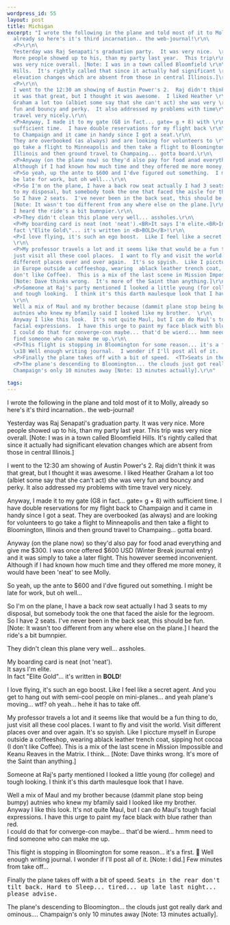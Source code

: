 ```yaml
--- 
wordpress_id: 55
layout: post
title: Michigan
excerpt: "I wrote the following in the plane and told most of it to Molly, \r\n\
  already so here's it's third incarnation.. the web-journal!\r\n\
  <P>\r\n\
  Yesterday was Raj Senapati's graduation party.  It was very nice.  \r\n\
  More people showed up to his, than my party last year.  This trip\r\n\
  was very nice overall. [Note: I was in a town called Bloomfield \r\n\
  Hills.  It's rightly called that since it actually had significant \r\n\
  elevation changes which are absent from those in central Illinois.]\r\n\
  <P>\r\n\
  I went to the 12:30 am showing of Austin Power's 2.  Raj didn't think\r\n\
  it was that great, but I thought it was awesome.  I liked Heather \r\n\
  Graham a lot too (albiet some say that she can't act) she was very \r\n\
  fun and bouncy and perky.  It also addressed my problems with time\r\n\
  travel very nicely.\r\n\
  <P>Anyway, I made it to my gate (G8 in fact... gate= g + 8) with \r\n\
  sufficient time.  I have double reservations for my flight back \r\n\
  to Champaign and it came in handy since I got a seat.\r\n\
  They are overbooked (as always) and are looking for volunteers to \r\n\
  go take a flight to Minneapolis and then take a flight to Bloomington,\r\n\
  Illinois and then ground travel to Champaing... gotta board.\r\n\
  <P>Anyway (on the plane now) so they'd also pay for food anad everything and give me $300.  I was once offered $600 USD (Winter Break journal entry) and it was simply to take a later flight.  This however seemed inconvenient.  \r\n\
  Although if I had known how much time and they offered me more money, it would have been 'neat' to see Molly.\r\n\
  <P>So yeah, up the ante to $600 and I'dve figured out something.  I might \r\n\
  be late for work, but oh well...\r\n\
  <P>So I'm on the plane, I have a back row seat actually I had 3 seats\r\n\
  to my disposal, but somebody took the one that faced the aisle for the legroom.\r\n\
  So I have 2 seats.  I've never been in the back seat, this should be fun.  \r\n\
  [Note: It wasn't too different from any where else on the plane.]\r\n\
  I heard the ride's a bit bumnpier.\r\n\
  <P>They didn't clean this plane very well... assholes.\r\n\
  <P>My boarding card is neat (not 'neat').<BR>It says I'm elite.<BR>In\r\n\
  fact \"Elite Gold\"... it's written in <B>BOLD</B>!\r\n\
  <P>I love flying, it's such an ego boost.  Like I feel like a secret agent.  And you get to hang out with semi-cool people on mini-planes... and yeah plane's moving... wtf?  oh yeah... hehe it has to take off.\r\n\
  \r\n\
  <P>My professor travels a lot and it seems like that would be a fun thing to do,\r\n\
  just visit all these cool places.  I want to fly and visit the world.  Visit \r\n\
  different places over and over again.  It's so spyish.  Like I piccture myself\r\n\
  in Europe outside a coffeeshop, wearing  ablack leather trench coat, sipping hot cocoa (I \r\n\
  don't like Coffee).  This is a mix of the last scene in Mission Impossible and Keanu Reaves in the Matrix.  I think... \r\n\
  [Note: Dave thinks wrong.  It's more of the Saint than anything.]\r\n\
  <P>Someone at Raj's party mentioned I looked a little young (for college)\r\n\
  and tough looking.  I think it's this darth maulesque look that I have.  \r\n\
  \r\n\
  Well a mix of Maul and my brother because (dammit plane stop being bumpy)\r\n\
  autnies who knew my bfamily said I looked like my brother.  \r\n\
  Anyway I like this look.  It's not quite Maul, but I can do Maul's tough\r\n\
  facial expressions.  I have this urge to paint my face black with blue rather than red.  \r\n\
  I could do that for converge-con maybe... that'd be wierd... hmm need to \r\n\
  find someone who can make me up.\r\n\
  <P>This flight is stopping in Bloomington for some reason... it's a first.  \r\n\
  \x18 Well enough writing journal.  I wonder if I'll post all of it. [Note: I did.]  Few minutes from take off... \r\n\
  <P>Finally the plane takes off with a bit of speed.  <TT>Seats in the rear don't tilt back.  Hard to Sleep... tired... up late last night... please advise.</TT>\r\n\
  <P>The plane's descending to Bloomington... the clouds just got really dark and ominous.... \r\n\
  Champaign's only 10 minutes away [Note: 13 minutes actually].\r\n"

tags: 
---
```


I wrote the following in the plane and told most of it to Molly, 
already so here's it's third incarnation.. the web-journal!
<P>
Yesterday was Raj Senapati's graduation party.  It was very nice.  
More people showed up to his, than my party last year.  This trip
was very nice overall. [Note: I was in a town called Bloomfield 
Hills.  It's rightly called that since it actually had significant 
elevation changes which are absent from those in central Illinois.]
<P>
I went to the 12:30 am showing of Austin Power's 2.  Raj didn't think
it was that great, but I thought it was awesome.  I liked Heather 
Graham a lot too (albiet some say that she can't act) she was very 
fun and bouncy and perky.  It also addressed my problems with time
travel very nicely.
<P>Anyway, I made it to my gate (G8 in fact... gate= g + 8) with 
sufficient time.  I have double reservations for my flight back 
to Champaign and it came in handy since I got a seat.
They are overbooked (as always) and are looking for volunteers to 
go take a flight to Minneapolis and then take a flight to Bloomington,
Illinois and then ground travel to Champaing... gotta board.
<P>Anyway (on the plane now) so they'd also pay for food anad everything and give me $300.  I was once offered $600 USD (Winter Break journal entry) and it was simply to take a later flight.  This however seemed inconvenient.  
Although if I had known how much time and they offered me more money, it would have been 'neat' to see Molly.
<P>So yeah, up the ante to $600 and I'dve figured out something.  I might 
be late for work, but oh well...
<P>So I'm on the plane, I have a back row seat actually I had 3 seats
to my disposal, but somebody took the one that faced the aisle for the legroom.
So I have 2 seats.  I've never been in the back seat, this should be fun.  
[Note: It wasn't too different from any where else on the plane.]
I heard the ride's a bit bumnpier.
<P>They didn't clean this plane very well... assholes.
<P>My boarding card is neat (not 'neat').<BR>It says I'm elite.<BR>In
fact "Elite Gold"... it's written in <B>BOLD</B>!
<P>I love flying, it's such an ego boost.  Like I feel like a secret agent.  And you get to hang out with semi-cool people on mini-planes... and yeah plane's moving... wtf?  oh yeah... hehe it has to take off.

<P>My professor travels a lot and it seems like that would be a fun thing to do,
just visit all these cool places.  I want to fly and visit the world.  Visit 
different places over and over again.  It's so spyish.  Like I piccture myself
in Europe outside a coffeeshop, wearing  ablack leather trench coat, sipping hot cocoa (I 
don't like Coffee).  This is a mix of the last scene in Mission Impossible and Keanu Reaves in the Matrix.  I think... 
[Note: Dave thinks wrong.  It's more of the Saint than anything.]
<P>Someone at Raj's party mentioned I looked a little young (for college)
and tough looking.  I think it's this darth maulesque look that I have.  

Well a mix of Maul and my brother because (dammit plane stop being bumpy)
autnies who knew my bfamily said I looked like my brother.  
Anyway I like this look.  It's not quite Maul, but I can do Maul's tough
facial expressions.  I have this urge to paint my face black with blue rather than red.  
I could do that for converge-con maybe... that'd be wierd... hmm need to 
find someone who can make me up.
<P>This flight is stopping in Bloomington for some reason... it's a first.  
 Well enough writing journal.  I wonder if I'll post all of it. [Note: I did.]  Few minutes from take off... 
<P>Finally the plane takes off with a bit of speed.  <TT>Seats in the rear don't tilt back.  Hard to Sleep... tired... up late last night... please advise.</TT>
<P>The plane's descending to Bloomington... the clouds just got really dark and ominous.... 
Champaign's only 10 minutes away [Note: 13 minutes actually].
